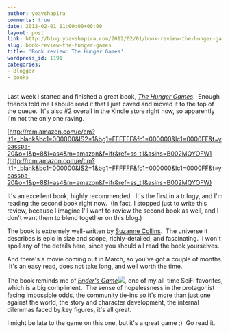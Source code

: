 ```yaml
---
author: yoavshapira
comments: true
date: 2012-02-01 11:00:00+00:00
layout: post
link: http://blog.yoavshapira.com/2012/02/01/book-review-the-hunger-games/
slug: book-review-the-hunger-games
title: 'Book review: The Hunger Games'
wordpress_id: 1191
categories:
- Blogger
- books
---
```


Last week I started and finished a great book, _[The Hunger Games](http://www.amazon.com/The-Hunger-Games-ebook/dp/B002MQYOFW/ref=tmm_kin_title_0?ie=UTF8&m=AG56TWVU5XWC2)_.  Enough friends told me I should read it that I just caved and moved it to the top of the queue.  It's also #2 overall in the Kindle store right now, so apparently I'm not the only one raving.  
  


[http://rcm.amazon.com/e/cm?lt1=_blank&bc1=000000&IS2=1&bg1=FFFFFF&fc1=000000&lc1=0000FF&t=yoasspa-20&o=1&p=8&l=as4&m=amazon&f=ifr&ref=ss_til&asins=B002MQYOFW](http://rcm.amazon.com/e/cm?lt1=_blank&bc1=000000&IS2=1&bg1=FFFFFF&fc1=000000&lc1=0000FF&t=yoasspa-20&o=1&p=8&l=as4&m=amazon&f=ifr&ref=ss_til&asins=B002MQYOFW)

[](http://www.blogger.com/)

  
It's an excellent book, highly recommended.  It's the first in a trilogy, and I'm reading the second book right now.  (In fact, I stopped just to write this review, because I imagine I'll want to review the second book as well, and I don't want them to blend together on this blog.)  
  
The book is extremely well-written by [Suzanne Collins](http://www.thehungergames.co.uk/about_the_author).  The universe it describes is epic in size and scope, richly-detailed, and fascinating.  I won't spoil any of the details here, since you should all read the book yourselves.  
  
And there's a movie coming out in March, so you've got a couple of months.  It's an easy read, does not take long, and well worth the time.  
  


  
  
The book reminds me of _[Ender's Game](http://www.amazon.com/gp/product/B003G4W49C/ref=as_li_ss_tl?ie=UTF8&tag=yoasspa-20&linkCode=as2&camp=1789&creative=390957&creativeASIN=B003G4W49C)![](http://www.assoc-amazon.com/e/ir?t=yoasspa-20&l=as2&o=1&a=B003G4W49C)_, one of my all-time SciFi favorites, which is a big compliment.  The sense of hopelessness in the protagonist facing impossible odds, the community tie-ins so it's more than just one against the world, the story and character development, the internal dilemmas faced by key figures, it's all great.  
  
I might be late to the game on this one, but it's a great game ;)  Go read it.
